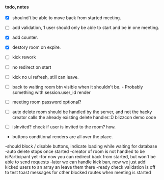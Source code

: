 #### todo, notes

- [x] shoulnd't be able to move back from started meeting.

- [ ] add validation, 1 user should only be able to start and be in one meeting.

- [x] add counter.

- [x] destory room on expire.


- [ ] kick rework

- [ ] no redirect on start

- [ ] kick no ui refresh, still can leave.

- [ ] back to waiting room btn visible when it shouldn't be. - Probably something with session.user_id render

- [ ] meeting room password optional?

- [ ] auto delete room should be handled by the server, and not the hacky creator calls the already existing delete handler.:D blizzcon demo code

- [ ] isInvited? check if user is invited to the room? how.

- buttons conditional renders are all over the place.

-should block / disable buttons, indicate loading while waiting for database
-auto delete stops once started
-creator of room is not handled to be isParticipant yet
-for now you can redirect back from started, but won't be able to send requests
-later we can handle kick ban, now we just add kicked users to an array an leave them there
-ready check validation is off to test toast messages for other blocked routes when meeting is started